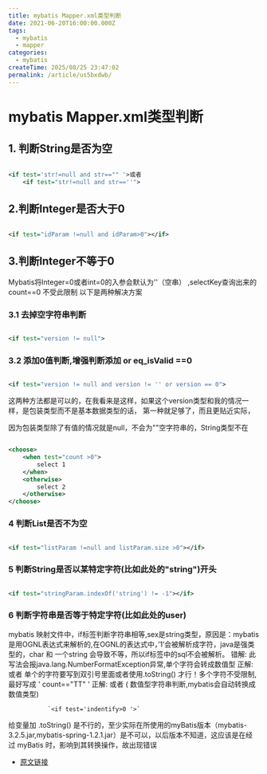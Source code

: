 ```yaml
---
title: mybatis Mapper.xml类型判断
date: 2021-06-20T16:00:00.000Z
tags:
  - mybatis
  - mapper
categories:
  - mybatis
createTime: 2025/08/25 23:47:02
permalink: /article/us5bxdwb/
---
```


# mybatis Mapper.xml类型判断

## 1. 判断String是否为空

```xml

<if test='str!=null and str=="" '>或者
    <if test="str!=null and str==''">
```

## 2.判断Integer是否大于0

```xml

<if test="idParam !=null and idParam>0"></if>
```

## 3.判断Integer不等于0

Mybatis将Integer=0或者int=0的入参会默认为''（空串） ,selectKey查询出来的count==0 不受此限制
以下是两种解决方案

### 3.1 去掉空字符串判断

```xml

<if test="version != null">
```

### 3.2 添加0值判断,增强判断添加 or eq_isValid ==0

```xml

<if test="version != null and version != '' or version == 0">
```

这两种方法都是可以的，在我看来是这样，如果这个version类型和我的情况一样，是包装类型而不是基本数据类型的话， 第一种就足够了，而且更贴近实际，

因为包装类型除了有值的情况就是null，不会为""空字符串的，String类型不在

```xml

<choose>
    <when test="count >0">
        select 1
    </when>
    <otherwise>
        select 2
    </otherwise>
</choose>
```

### 4 判断List是否不为空

```xml

<if test="listParam !=null and listParam.size >0"></if>
```

### 5 判断String是否以某特定字符(比如此处的"string")开头

```xml

<if test="stringParam.indexOf('string') != -1"></if>
```

### 6 判断字符串是否等于特定字符(比如此处的user)

mybatis 映射文件中，if标签判断字符串相等,sex是string类型，原因是：mybatis是用OGNL表达式来解析的,在OGNL的表达式中，’1’会被解析成字符，java是强类型的，char 和 一个string
会导致不等，所以if标签中的sql不会被解析。
错解: <if test="sex=='Y' "> 此写法会报java.lang.NumberFormatException异常,单个字符会转成数值型
正解: <if test="sex=='Y'.toString()"> 或者<if test = 'sex== "Y"'> 单个的字符要写到双引号里面或者使用.toString()
才行！多个字符不受限制<when test="count =='TT' ">, 最好写成  ' count=="TT" '
正解:  <if test='indentify==0 '>或者 <if test='indentify=="0" '>   ( 数值型字符串判断,mybatis会自动转换成数值类型)

               `<if test='indentify>0 '>`

给变量加 .toString() 是不行的，至少实际在所使用的myBatis版本（mybatis-3.2.5.jar,mybatis-spring-1.2.1.jar）是不可以，以后版本不知道，这应该是在经过 myBatis
时，影响到其转换操作，故出现错误

- [原文链接](https://blog.csdn.net/qq_31459039/article/details/79961116)
